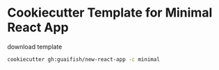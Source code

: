# Cookiecutter Template for Minimal React App

download template

```bash
cookiecutter gh:guaifish/new-react-app -c minimal
```
